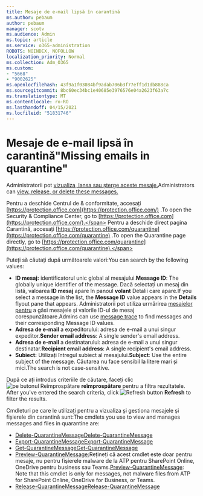 ```yaml
---
title: Mesaje de e-mail lipsă în carantină
ms.author: pebaum
author: pebaum
manager: scotv
ms.audience: Admin
ms.topic: article
ms.service: o365-administration
ROBOTS: NOINDEX, NOFOLLOW
localization_priority: Normal
ms.collection: Adm_O365
ms.custom:
- "5668"
- "9002625"
ms.openlocfilehash: 43f9a1f03084bf9adab706b3f77eff1d1db888ca
ms.sourcegitcommit: 8bc60ec34bc1e40685e3976576e04a2623f63a7c
ms.translationtype: MT
ms.contentlocale: ro-RO
ms.lasthandoff: 04/15/2021
ms.locfileid: "51831746"
---
```

# <a name="missing-emails-in-quarantine"></a><span data-ttu-id="0e27f-102">Mesaje de e-mail lipsă în carantină"</span><span class="sxs-lookup"><span data-stu-id="0e27f-102">Missing emails in quarantine"</span></span>

<span data-ttu-id="0e27f-103">Administratorii pot [vizualiza, lansa sau șterge aceste mesaje.](https://docs.microsoft.com/microsoft-365/security/office-365-security/manage-quarantined-messages-and-files?view=o365-worldwide)</span><span class="sxs-lookup"><span data-stu-id="0e27f-103">Administrators can [view, release, or delete these messages.](https://docs.microsoft.com/microsoft-365/security/office-365-security/manage-quarantined-messages-and-files?view=o365-worldwide)</span></span>

<span data-ttu-id="0e27f-104">Pentru a deschide Centrul de & conformitate, accesați [https://protection.office.com](https://protection.office.com/) .</span><span class="sxs-lookup"><span data-stu-id="0e27f-104">To open the Security & Compliance Center, go to [https://protection.office.com](https://protection.office.com/).</span></span> <span data-ttu-id="0e27f-105">Pentru a deschide direct pagina Carantină, accesați [https://protection.office.com/quarantine](https://protection.office.com/quarantine) .</span><span class="sxs-lookup"><span data-stu-id="0e27f-105">To open the Quarantine page directly, go to [https://protection.office.com/quarantine](https://protection.office.com/quarantine).</span></span>  

<span data-ttu-id="0e27f-106">Puteți să căutați după următoarele valori:</span><span class="sxs-lookup"><span data-stu-id="0e27f-106">You can search by the following values:</span></span>  

- <span data-ttu-id="0e27f-107">**ID mesaj:** identificatorul unic global al mesajului.</span><span class="sxs-lookup"><span data-stu-id="0e27f-107">**Message ID**: The globally unique identifier of the message.</span></span> <span data-ttu-id="0e27f-108">Dacă selectați un mesaj din listă, valoarea  **ID mesaj**  apare în panoul  **volant**  Detalii care apare.</span><span class="sxs-lookup"><span data-stu-id="0e27f-108">If you select a message in the list, the  **Message ID**  value appears in the  **Details**  flyout pane that appears.</span></span> <span data-ttu-id="0e27f-109">Administratorii pot utiliza urmărirea [mesajelor pentru](https://docs.microsoft.com/microsoft-365/security/office-365-security/message-trace-scc?view=o365-worldwide) a găsi mesajele și valorile ID-ul de mesaj corespunzătoare.</span><span class="sxs-lookup"><span data-stu-id="0e27f-109">Admins can use [message trace](https://docs.microsoft.com/microsoft-365/security/office-365-security/message-trace-scc?view=o365-worldwide) to find messages and their corresponding Message ID values.</span></span>
- <span data-ttu-id="0e27f-110">**Adresa de e-mail** a expeditorului: adresa de e-mail a unui singur expeditor.</span><span class="sxs-lookup"><span data-stu-id="0e27f-110">**Sender email address**: A single sender's email address.</span></span>
- <span data-ttu-id="0e27f-111">**Adresa de e-mail** a destinatarului: adresa de e-mail a unui singur destinatar.</span><span class="sxs-lookup"><span data-stu-id="0e27f-111">**Recipient email address**: A single recipient's email address.</span></span>
- <span data-ttu-id="0e27f-112">**Subiect:** Utilizați întregul subiect al mesajului.</span><span class="sxs-lookup"><span data-stu-id="0e27f-112">**Subject**: Use the entire subject of the message.</span></span> <span data-ttu-id="0e27f-113">Căutarea nu face sensibil la litere mari și mici.</span><span class="sxs-lookup"><span data-stu-id="0e27f-113">The search is not case-sensitive.</span></span>

<span data-ttu-id="0e27f-114">După ce ați introdus criteriile de căutare, faceți clic ![ pe butonul Reîmprospătare ](https://docs.microsoft.com/microsoft-365/media/scc-quarantine-refresh.png?view=o365-worldwide) **reîmprospătare** pentru a filtra rezultatele.  </span><span class="sxs-lookup"><span data-stu-id="0e27f-114">After you've entered the search criteria, click  ![Refresh button](https://docs.microsoft.com/microsoft-365/media/scc-quarantine-refresh.png?view=o365-worldwide)  **Refresh**  to filter the results.</span></span>

<span data-ttu-id="0e27f-115">Cmdleturi pe care le utilizați pentru a vizualiza și gestiona mesajele și fișierele din carantină sunt:</span><span class="sxs-lookup"><span data-stu-id="0e27f-115">The cmdlets you use to view and manages messages and files in quarantine are:</span></span>
- [<span data-ttu-id="0e27f-116">Delete-QuarantineMessage</span><span class="sxs-lookup"><span data-stu-id="0e27f-116">Delete-QuarantineMessage</span></span>](https://docs.microsoft.com/powershell/module/exchange/delete-quarantinemessage)
- [<span data-ttu-id="0e27f-117">Export-QuarantineMessage</span><span class="sxs-lookup"><span data-stu-id="0e27f-117">Export-QuarantineMessage</span></span>](https://docs.microsoft.com/powershell/module/exchange/export-quarantinemessage)
- [<span data-ttu-id="0e27f-118">Get-QuarantineMessage</span><span class="sxs-lookup"><span data-stu-id="0e27f-118">Get-QuarantineMessage</span></span>](https://docs.microsoft.com/powershell/module/exchange/get-quarantinemessage)
- <span data-ttu-id="0e27f-119">[Preview-QuarantineMessage:](https://docs.microsoft.com/powershell/module/exchange/preview-quarantinemessage)Rețineți că acest cmdlet este doar pentru mesaje, nu pentru fișierele malware de la ATP pentru SharePoint Online, OneDrive pentru business sau Teams.</span><span class="sxs-lookup"><span data-stu-id="0e27f-119">[Preview-QuarantineMessage](https://docs.microsoft.com/powershell/module/exchange/preview-quarantinemessage): Note that this cmdlet is only for messages, not malware files from ATP for SharePoint Online, OneDrive for Business, or Teams.</span></span>
- [<span data-ttu-id="0e27f-120">Release-QuarantineMessage</span><span class="sxs-lookup"><span data-stu-id="0e27f-120">Release-QuarantineMessage</span></span>](https://docs.microsoft.com/powershell/module/exchange/release-quarantinemessage)